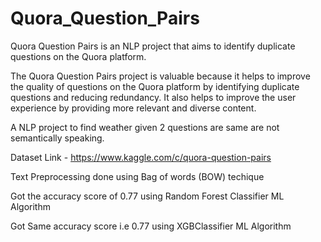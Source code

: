 # Quora_Question_Pairs

Quora Question Pairs is an NLP project that aims to identify duplicate questions on the Quora platform. 



The Quora Question Pairs project is valuable because it helps to improve the quality of questions on the Quora platform by identifying duplicate questions and reducing redundancy. It also helps to improve the user experience by providing more relevant and diverse content.

A NLP project to find weather given 2 questions are same are not semantically speaking.

Dataset Link - https://www.kaggle.com/c/quora-question-pairs

Text Preprocessing done using Bag of words (BOW) techique

Got the accuracy score of 0.77 using Random Forest Classifier ML Algorithm

Got Same accuracy score i.e 0.77 using XGBClassifier ML Algorithm
